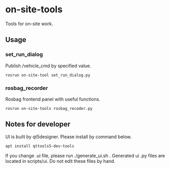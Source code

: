 on-site-tools
====================
Tools for on-site work.

Usage
-----------------------

### set_run_dialog
Publish /vehicle_cmd by specified value.

```
rosrun on-site-tool set_run_dialog.py
```

### rosbag_recorder
Rosbag frontend panel with useful functions.

```
rosrun on-site-tools rosbag_recoder.py
```


Notes for developer
-----------------------
UI is built by qt5designer. Please install by command below.

```
apt install qttools5-dev-tools
```

If you change .ui file, please run ./generate_ui.sh . Generated ui .py files are located in scripts/ui. Do not edit these files by hand.